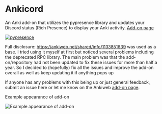 # Ankicord

An Anki add-on that utilizes the pypresence library and updates your Discord status (Rich Presence) to display your Anki activity. [Add-on page](https://ankiweb.net/shared/info/1828536813)

[![pypresence](https://img.shields.io/badge/using-pypresence-00bb88.svg?style=for-the-badge&logo=discord&logoWidth=20)](https://github.com/qwertyquerty/pypresence)

Full disclosure: https://ankiweb.net/shared/info/1133851639 was used as a base.
I tried using it myself at first but noticed several problems including the deprecated RPC library.
The main problem was that the add-on/repository had not been updated to fix these issues for more than half a year.
So I decided to (hopefully) fix all the issues and improve the add-on overall as well as keep updating it if anything pops up

If anyone has any problems with this being up or just general feedback, submit an issue here or let me know on the Ankiweb [add-on page](https://ankiweb.net/shared/info/1828536813).

Example appearance of add-on

![Example appearance of add-on](https://i.imgur.com/31NOLTB.png)
